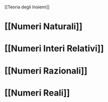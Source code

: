 [[Teoria degli Insiemi]]
# [[Numeri Naturali]]

# [[Numeri Interi Relativi]]

# [[Numeri Razionali]]

# [[Numeri Reali]]
